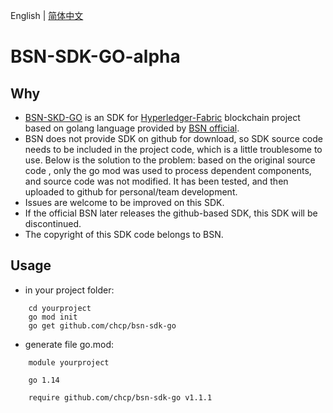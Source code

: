 English | [简体中文](./README.md)

# BSN-SDK-GO-alpha

## Why
* [BSN-SKD-GO](http://kb.bsnbase.com/webdoc/view/PubFile2c908ad371c6396b01725ea21e1b2832.html) is an SDK for [Hyperledger-Fabric](https://www.hyperledger.org/) blockchain project based on golang language provided by [BSN official](https://www.bsnbase.com/).
* BSN does not provide SDK on github for download, so SDK source code needs to be included in the project code, which is a little troublesome to use. Below is the solution to the problem:
 based on the original source code , only the go mod was used to process dependent components, and source code was not modified. It has been tested, and then uploaded to github for personal/team development.
* Issues are welcome to be improved on this SDK.
* If the official BSN later releases the github-based SDK, this SDK will be discontinued.
* The copyright of this SDK code belongs to BSN.

## Usage
* in your project folder:
```
    cd yourproject
    go mod init 
    go get github.com/chcp/bsn-sdk-go
```
* generate file go.mod:
```
    module yourproject
    
    go 1.14
    
    require github.com/chcp/bsn-sdk-go v1.1.1
```